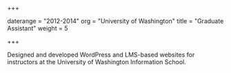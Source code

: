 +++

daterange = "2012-2014"
org = "University of Washington"
title = "Graduate Assistant"
weight = 5

+++

Designed and developed WordPress and LMS-based websites for instructors at the University of Washington Information School.
